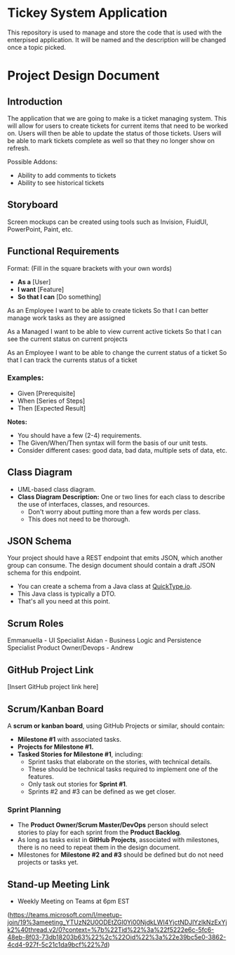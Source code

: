 # Tickey System Application
This repository is used to manage and store the code that is used with the enterpised application. It will be named and the description will be changed once a topic picked.

# Project Design Document

## Introduction

The application that we are going to make is a ticket managing system. This will allow for users to create tickets for current items that need to be worked on. Users will then be able to update the status of those tickets. Users will be able to mark tickets complete as well so that they no longer show on refresh.

Possible Addons:
- Ability to add comments to tickets
- Ability to see historical tickets

## Storyboard  
Screen mockups can be created using tools such as Invision, FluidUI, PowerPoint, Paint, etc.

## Functional Requirements  
Format: (Fill in the square brackets with your own words)

- **As a** [User]  
- **I want** [Feature]  
- **So that I can** [Do something]

As an Employee
I want to be able to create tickets
So that I can better manage work tasks as they are assigned

As a Managed
I want to be able to view current active tickets
So that I can see the current status on current projects

As an Employee
I want to be able to change the current status of a ticket
So that I can track the currents status of a ticket


### Examples:

- Given [Prerequisite]
- When [Series of Steps]
- Then [Expected Result]

**Notes:**
- You should have a few (2-4) requirements.
- The Given/When/Then syntax will form the basis of our unit tests.
- Consider different cases: good data, bad data, multiple sets of data, etc.

## Class Diagram  
- UML-based class diagram.
- **Class Diagram Description:** One or two lines for each class to describe the use of interfaces, classes, and resources.  
  - Don't worry about putting more than a few words per class.
  - This does not need to be thorough.

## JSON Schema  
Your project should have a REST endpoint that emits JSON, which another group can consume. The design document should contain a draft JSON schema for this endpoint.

- You can create a schema from a Java class at [QuickType.io](https://quicktype.io/).
- This Java class is typically a DTO.
- That's all you need at this point.

## Scrum Roles  
Emmanuella - UI Specialist
Aidan - Business Logic and Persistence Specialist
Product Owner/Devops  - Andrew

## GitHub Project Link  
[Insert GitHub project link here]

## Scrum/Kanban Board  
A **scrum or kanban board**, using GitHub Projects or similar, should contain:

- **Milestone #1** with associated tasks.
- **Projects for Milestone #1.**
- **Tasked Stories for Milestone #1**, including:
  - Sprint tasks that elaborate on the stories, with technical details.
  - These should be technical tasks required to implement one of the features.
  - Only task out stories for **Sprint #1**.  
  - Sprints #2 and #3 can be defined as we get closer.

### Sprint Planning
- The **Product Owner/Scrum Master/DevOps** person should select stories to play for each sprint from the **Product Backlog**.
- As long as tasks exist in **GitHub Projects**, associated with milestones, there is no need to repeat them in the design document.
- Milestones for **Milestone #2 and #3** should be defined but do not need projects or tasks yet.

## Stand-up Meeting Link  

- Weekly Meeting on Teams at 6pm EST
  
(https://teams.microsoft.com/l/meetup-join/19%3ameeting_YTUzN2U0ODEtZGI0Yi00NjdkLWI4YjctNDJlYzlkNzExYjk2%40thread.v2/0?context=%7b%22Tid%22%3a%22f5222e6c-5fc6-48eb-8f03-73db18203b63%22%2c%22Oid%22%3a%22e39bc5e0-3862-4cd4-927f-5c21c1da9bcf%22%7d)

